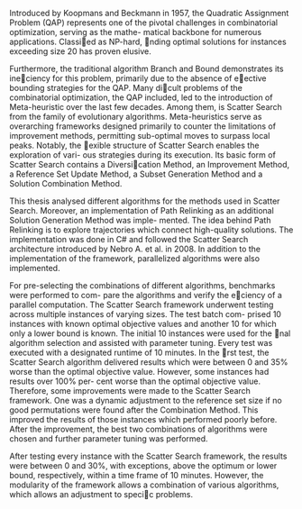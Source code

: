Introduced by Koopmans and Beckmann in 1957, the Quadratic Assignment Problem (QAP)
represents one of the pivotal challenges in combinatorial optimization, serving as the mathe-
matical backbone for numerous applications. Classied as NP-hard, nding optimal solutions
for instances exceeding size 20 has proven elusive.

Furthermore, the traditional algorithm Branch and Bound demonstrates its ineciency for
this problem, primarily due to the absence of eective bounding strategies for the QAP. Many
dicult problems of the combinatorial optimization, the QAP included, led to the introduction
of Meta-heuristic over the last few decades. Among them, is Scatter Search from the family of
evolutionary algorithms. Meta-heuristics serve as overarching frameworks designed primarily
to counter the limitations of improvement methods, permitting sub-optimal moves to surpass
local peaks. Notably, the exible structure of Scatter Search enables the exploration of vari-
ous strategies during its execution. Its basic form of Scatter Search contains a Diversication
Method, an Improvement Method, a Reference Set Update Method, a Subset Generation Method
and a Solution Combination Method.

This thesis analysed different algorithms for the methods used in Scatter Search. Moreover,
an implementation of Path Relinking as an additional Solution Generation Method was imple-
mented. The idea behind Path Relinking is to explore trajectories which connect high-quality
solutions. The implementation was done in C# and followed the Scatter Search architecture
introduced by Nebro A. et al. in 2008. In addition to the implementation of the framework,
parallelized algorithms were also implemented.

For pre-selecting the combinations of different algorithms, benchmarks were performed to com-
pare the algorithms and verify the eciency of a parallel computation. The Scatter Search
framework underwent testing across multiple instances of varying sizes. The test batch com-
prised 10 instances with known optimal objective values and another 10 for which only a lower
bound is known. The initial 10 instances were used for the nal algorithm selection and assisted
with parameter tuning. Every test was executed with a designated runtime of 10 minutes. In
the rst test, the Scatter Search algorithm delivered results which were between 0 and 35%
worse than the optimal objective value. However, some instances had results over 100% per-
cent worse than the optimal objective value. Therefore, some improvements were made to the
Scatter Search framework. One was a dynamic adjustment to the reference set size if no good
permutations were found after the Combination Method. This improved the results of those
instances which performed poorly before. After the improvement, the best two combinations
of algorithms were chosen and further parameter tuning was performed.

After testing every instance with the Scatter Search framework, the results were between
0 and 30%, with exceptions, above the optimum or lower bound, respectively, within a time
frame of 10 minutes. However, the modularity of the framework allows a combination of various
algorithms, which allows an adjustment to specic problems.
